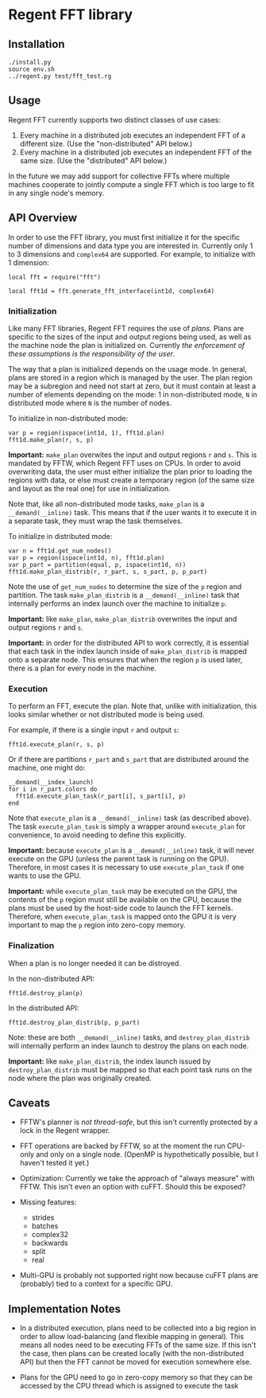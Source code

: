 # Regent FFT library

## Installation

```
./install.py
source env.sh
../regent.py test/fft_test.rg
```

## Usage

Regent FFT currently supports two distinct classes of use cases:

 1. Every machine in a distributed job executes an independent FFT of
    a different size. (Use the "non-distributed" API below.)
 2. Every machine in a distributed job executes an independent FFT of
    the same size. (Use the "distributed" API below.)

In the future we may add support for collective FFTs where multiple
machines cooperate to jointly compute a single FFT which is too large
to fit in any single node's memory.

## API Overview

In order to use the FFT library, you must first initialize it for the
specific number of dimensions and data type you are interested
in. Currently only 1 to 3 dimensions and `complex64` are
supported. For example, to initialize with 1 dimension:

```
local fft = require("fft")

local fft1d = fft.generate_fft_interface(int1d, complex64)
```

### Initialization

Like many FFT libraries, Regent FFT requires the use of *plans*. Plans
are specific to the sizes of the input and output regions being used,
as well as the machine node the plan is initialized on. Currently *the
enforcement of these assumptions is the responsibility of the user*.

The way that a plan is initialized depends on the usage mode. In
general, plans are stored in a region which is managed by the
user. The plan region may be a subregion and need not start at zero,
but it must contain at least a number of elements depending on the
mode: 1 in non-distributed mode, `N` in distributed mode where `N` is
the number of nodes.

To initialize in non-distributed mode:

```
var p = region(ispace(int1d, 1), fft1d.plan)
fft1d.make_plan(r, s, p)
```

**Important:** `make_plan` overwites the input and output regions `r`
and `s`. This is mandated by FFTW, which Regent FFT uses on CPUs. In
order to avoid overwriting data, the user must either initialize the
plan prior to loading the regions with data, or else must create a
temporary region (of the same size and layout as the real one) for use
in initialization.

Note that, like all non-distributed mode tasks, `make_plan` is a
`__demand(__inline)` task. This means that if the user wants it to
execute it in a separate task, they must wrap the task themselves.

To initialize in distributed mode:

```
var n = fft1d.get_num_nodes()
var p = region(ispace(int1d, n), fft1d.plan)
var p_part = partition(equal, p, ispace(int1d, n))
fft1d.make_plan_distrib(r, r_part, s, s_part, p, p_part)
```

Note the use of `get_num_nodes` to determine the size of the `p`
region and partition. The task `make_plan_distrib` is a
`__demand(__inline)` task that internally performs an index launch
over the machine to initialize `p`.

**Important:** like `make_plan`, `make_plan_distrib` overwrites the
input and output regions `r` and `s`.

**Important:** in order for the distributed API to work correctly, it
is essential that each task in the index launch inside of
`make_plan_distrib` is mapped onto a separate node. This ensures that
when the region `p` is used later, there is a plan for every node in
the machine.

### Execution

To perform an FFT, execute the plan. Note that, unlike with
initialization, this looks similar whether or not distributed mode is
being used.

For example, if there is a single input `r` and output `s`:

```
fft1d.execute_plan(r, s, p)
```

Or if there are partitions `r_part` and `s_part` that are distributed
around the machine, one might do:

```
__demand(__index_launch)
for i in r_part.colors do
  fft1d.execute_plan_task(r_part[i], s_part[i], p)
end
```

Note that `execute_plan` is a `__demand(__inline)` task (as described
above). The task `execute_plan_task` is simply a wrapper around
`execute_plan` for convenience, to avoid needing to define this
explicitly.

**Important:** because `execute_plan` is a `__demand(__inline)` task,
it will never execute on the GPU (unless the parent task is running on
the GPU). Therefore, in most cases it is necessary to use
`execute_plan_task` if one wants to use the GPU.

**Important:** while `execute_plan_task` may be executed on the GPU,
the contents of the `p` region must still be available on the CPU,
because the plans must be used by the host-side code to launch the FFT
kernels. Therefore, when `execute_plan_task` is mapped onto the GPU it
is very important to map the `p` region into zero-copy memory.

### Finalization

When a plan is no longer needed it can be distroyed.

In the non-distributed API:

```
fft1d.destroy_plan(p)
```

In the distributed API:

```
fft1d.destroy_plan_distrib(p, p_part)
```

Note: these are both `__demand(__inline)` tasks, and
`destroy_plan_distrib` will internally perform an index launch to
destroy the plans on each node.

**Important:** like `make_plan_distrib`, the index launch issued by
`destroy_plan_distrib` must be mapped so that each point task runs on
the node where the plan was originally created.

## Caveats

  * FFTW's planner is *not thread-safe*, but this isn't currently
    protected by a lock in the Regent wrapper.

  * FFT operations are backed by FFTW, so at the moment the run
    CPU-only and only on a single node. (OpenMP is hypothetically
    possible, but I haven't tested it yet.)

  * Optimization: Currently we take the approach of "always measure"
    with FFTW. This isn't even an option with cuFFT. Should this be
    exposed?

  * Missing features:
      * strides
      * batches
      * complex32
      * backwards
      * split
      * real

  * Multi-GPU is probably not supported right now because cuFFT plans
    are (probably) tied to a context for a specific GPU.

## Implementation Notes

  * In a distributed execution, plans need to be collected into a big
    region in order to allow load-balancing (and flexible mapping in
    general). This means all nodes need to be executing FFTs of the
    same size. If this isn't the case, then plans can be created
    locally (with the non-distributed API) but then the FFT cannot be
    moved for execution somewhere else.

  * Plans for the GPU need to go in zero-copy memory so that they can
    be accessed by the CPU thread which is assigned to execute the
    task
